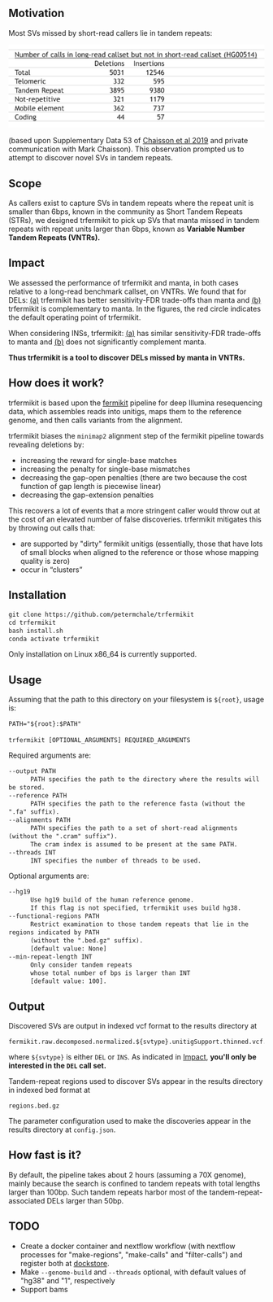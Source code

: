 ## Motivation 

Most SVs missed by short-read callers lie in tandem repeats: 

![](images/most_missing_SVs_lie_in_tandem_repeats.png)

(based upon Supplementary Data 53 of [Chaisson et al 2019](https://pubmed.ncbi.nlm.nih.gov/30992455) and private communication with Mark Chaisson). 
This observation prompted us to attempt to discover novel SVs in tandem repeats. 

## Scope 

As callers exist 
to capture SVs in tandem repeats where 
the repeat unit is smaller than 6bps,
known in the community as Short Tandem Repeats 
(STRs),
we designed trfermikit to pick up SVs that manta missed
in tandem repeats with repeat units 
larger than 6bps, known as 
**Variable Number Tandem Repeats (VNTRs).**

## <a name="Impact"></a> Impact 

We assessed the performance of trfermikit and manta, in both cases relative to a long-read benchmark callset, on VNTRs. 
We found that for DELs: [(a)](experiments/paper_figures/TPRs_FDRs/DEL.svg) trfermikit has better sensitivity-FDR trade-offs than manta
and [(b)](experiments/paper_figures/manta_complementarity/DEL-manta.svg) trfermikit is complementary to manta. In the figures, the red circle indicates the default operating point of trfermikit.

When considering INSs, trfermikit: [(a)](experiments/paper_figures/TPRs_FDRs/INS.svg) has similar 
sensitivity-FDR trade-offs to manta and 
[(b)](experiments/paper_figures/manta_complementarity/INS-manta.svg) does not significantly complement manta. 

**Thus trfermikit is a tool to discover DELs missed by manta in VNTRs.**


## How does it work?

trfermikit is based upon the [fermikit](https://pubmed.ncbi.nlm.nih.gov/26220959/) pipeline for deep Illumina resequencing data, which assembles reads into unitigs, maps them to the reference genome, and then calls variants from the alignment.

trfermikit biases the `minimap2` alignment step of the fermikit pipeline towards revealing deletions
by:
* increasing the reward for single-base matches
* increasing the penalty for single-base mismatches 
* decreasing the gap-open penalties (there are two because the cost function of gap length is piecewise linear)
* decreasing the gap-extension penalties 

This recovers a lot of events that a more stringent caller would throw out at the cost of an elevated number of false discoveries. 
trfermikit mitigates this by throwing out calls that:
* are supported by "dirty" fermikit unitigs (essentially, those that have lots of small blocks when aligned to the reference or those whose mapping quality is zero)
* occur in “clusters”

## Installation

```
git clone https://github.com/petermchale/trfermikit
cd trfermikit
bash install.sh 
conda activate trfermikit
```
Only installation on Linux x86_64 is currently supported.

## Usage 

Assuming that the path to this directory on your filesystem is 
`${root}`, usage is: 

```
PATH="${root}:$PATH"

trfermikit [OPTIONAL_ARGUMENTS] REQUIRED_ARGUMENTS
```

Required arguments are: 
```
--output PATH 
      PATH specifies the path to the directory where the results will be stored.
--reference PATH 
      PATH specifies the path to the reference fasta (without the ".fa" suffix).     
--alignments PATH 
      PATH specifies the path to a set of short-read alignments (without the ".cram" suffix").
      The cram index is assumed to be present at the same PATH.
--threads INT 
      INT specifies the number of threads to be used. 
```

Optional arguments are: 
``` 
--hg19 
      Use hg19 build of the human reference genome. 
      If this flag is not specified, trfermikit uses build hg38.
--functional-regions PATH 
      Restrict examination to those tandem repeats that lie in the regions indicated by PATH
      (without the ".bed.gz" suffix). 
      [default value: None]
--min-repeat-length INT
      Only consider tandem repeats 
      whose total number of bps is larger than INT 
      [default value: 100].
```


## Output 

Discovered SVs are output in indexed vcf format to the results directory at
```
fermikit.raw.decomposed.normalized.${svtype}.unitigSupport.thinned.vcf.gz
```
where `${svtype}` is either `DEL` or `INS`. As indicated in [Impact](#Impact), 
**you'll only be interested in the `DEL` call set.**

Tandem-repeat regions used to discover SVs appear in the results directory in indexed bed format at
```
regions.bed.gz
```

The parameter configuration used to make the discoveries appear in the results directory at `config.json`.



## How fast is it?

By default, the pipeline takes about 2 hours (assuming a 70X genome), 
mainly because the search is confined to tandem repeats with total lengths larger than 100bp. 
Such tandem repeats harbor most of the tandem-repeat-associated DELs larger than 50bp. 


## TODO

* Create a docker container and nextflow workflow (with nextflow processes for "make-regions", "make-calls" and "filter-calls") and register both at [dockstore](https://dockstore.org/).
* Make `--genome-build` and `--threads` optional, with default values of "hg38" and "1", respectively 
* Support bams

